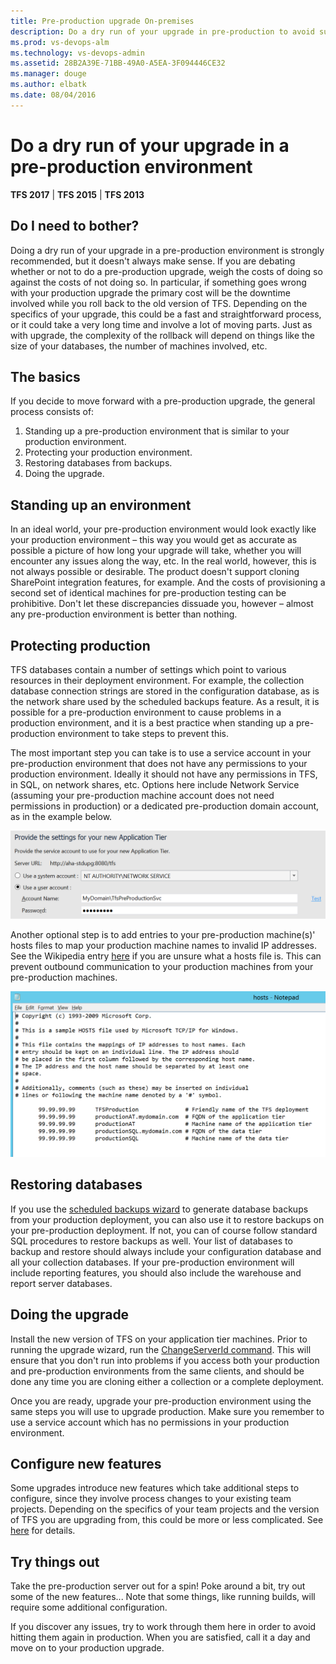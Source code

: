 ```yaml
---
title: Pre-production upgrade On-premises
description: Do a dry run of your upgrade in pre-production to avoid surprises in production.
ms.prod: vs-devops-alm
ms.technology: vs-devops-admin
ms.assetid: 28B2A39E-71BB-49A0-A5EA-3F094446CE32
ms.manager: douge
ms.author: elbatk
ms.date: 08/04/2016
---
```


[//]: # (monikerRange: '>= tfs-2013 < tfs-2018')

# Do a dry run of your upgrade in a pre-production environment

**TFS 2017** | **TFS 2015** | **TFS 2013**

## Do I need to bother?

Doing a dry run of your upgrade in a pre-production environment is strongly recommended, but it doesn't always
make sense. If you are debating whether or not to do a pre-production upgrade, weigh the costs of doing so 
against the costs of not doing so. In particular, if something goes wrong with your production upgrade the primary 
cost will be the downtime involved while you roll back to the old version of TFS. Depending on the specifics of your 
upgrade, this could be a fast and straightforward process, or it could take a very long time and involve a lot of 
moving parts. Just as with upgrade, the complexity of the rollback will depend on things like the size of your 
databases, the number of machines involved, etc.  

## The basics

If you decide to move forward with a pre-production upgrade, the general process consists of:

1.	Standing up a pre-production environment that is similar to your production environment.
2.	Protecting your production environment.
3.	Restoring databases from backups.
5.	Doing the upgrade.

## Standing up an environment

In an ideal world, your pre-production environment would look exactly like your production environment – this way 
you would get as accurate as possible a picture of how long your upgrade will take, whether you will encounter any 
issues along the way, etc. In the real world, however, this is not always possible or desirable. The product doesn't 
support cloning SharePoint integration features, for example. And the costs of provisioning a second set of 
identical machines for pre-production testing can be prohibitive. Don't let these discrepancies 
dissuade you, however – almost any pre-production environment is better than nothing.

## Protecting production

TFS databases contain a number of settings which point to various resources in their deployment environment. For
example, the collection database connection strings are stored in the configuration database, as is the network 
share used by the scheduled backups feature. As a result, it is possible for a pre-production environment to 
cause problems in a production environment, and it is a best practice when standing up a pre-production environment 
to take steps to prevent this.

The most important step you can take is to use a service account in your pre-production environment that does not 
have any permissions to your production environment. Ideally it should not have any permissions in TFS, in
SQL, on network shares, etc. Options here include Network Service (assuming your pre-production machine account
does not need permissions in production) or a dedicated pre-production domain account, as in the example below.

![Example pre-production service account](_img/serviceaccount.png)

Another optional step is to add entries to your pre-production machine(s)' hosts files to map your production 
machine names to invalid IP addresses. See the Wikipedia entry [here](https://en.wikipedia.org/wiki/Hosts_(file) ) 
if you are unsure what a hosts file is. This can prevent outbound communication to your production machines 
from your pre-production machines.

![Example hosts file redirection of AT and DT](_img/hostsfile.png)
 
## Restoring databases

If you use the [scheduled backups wizard](../admin/backup/config-backup-sched-plan.md) to generate 
database backups from your production deployment, you can also use it to restore backups on your pre-production 
deployment. If not, you can of course follow standard SQL procedures to restore backups as well. Your list of 
databases to backup and restore should always include your configuration database and all your collection databases. 
If your pre-production environment will include reporting features, you should also include the warehouse and report
server databases.

## Doing the upgrade

Install the new version of TFS on your application tier machines. Prior to running the upgrade wizard, 
run the [ChangeServerId command](../command-line/tfsconfig-cmd.md#changeserverid). This will ensure that you
don't run into problems if you access both your production and pre-production environments from the same clients,
and should be done any time you are cloning either a collection or a complete deployment. 

Once you are ready, upgrade your pre-production environment using the same steps you will use to upgrade 
production. Make sure you remember to use a service account which has no permissions in your production environment. 

## Configure new features

Some upgrades introduce new features which take additional steps to configure, since they involve process changes to 
your existing team projects. Depending on the specifics of your team projects and the version of TFS you are upgrading 
from, this could be more or less complicated. See [here](../../work/customize/configure-features-after-upgrade.md) for details. 

## Try things out

Take the pre-production server out for a spin! Poke around a bit, try out some of the new features... Note that 
some things, like running builds, will require some additional configuration.

If you discover any issues, try to work through them here in order to avoid hitting them again in production. 
When you are satisfied, call it a day and move on to your production upgrade. 